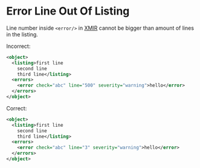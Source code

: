 # Error Line Out Of Listing

Line number inside `<error/>` in [XMIR] cannot be bigger than amount of lines
in the listing.

Incorrect:

```xml
<object>
  <listing>first line
    second line
    third line</listing>
  <errors>
    <error check="abc" line="500" severity="warning">hello</error>
  </errors>
</object>
```

Correct:

```xml
<object>
  <listing>first line
    second line
    third line</listing>
  <errors>
    <error check="abc" line="3" severity="warning">hello</error>
  </errors>
</object>
```

[XMIR]: https://news.eolang.org/2022-11-25-xmir-guide.html
